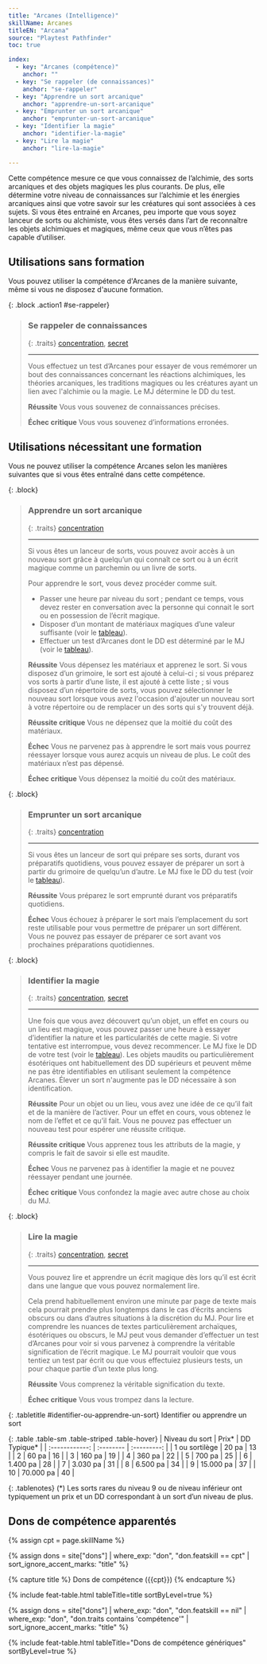 ```yaml
---
title: "Arcanes (Intelligence)"
skillName: Arcanes
titleEN: "Arcana"
source: "Playtest Pathfinder"
toc: true

index:
  - key: "Arcanes (compétence)"
    anchor: ""
  - key: "Se rappeler (de connaissances)"
    anchor: "se-rappeler"
  - key: "Apprendre un sort arcanique"
    anchor: "apprendre-un-sort-arcanique"
  - key: "Emprunter un sort arcanique"
    anchor: "emprunter-un-sort-arcanique"
  - key: "Identifier la magie"
    anchor: "identifier-la-magie"
  - key: "Lire la magie"
    anchor: "lire-la-magie"

---
```


Cette compétence mesure ce que vous connaissez de l’alchimie, des sorts arcaniques et des objets magiques les plus courants.
De plus, elle détermine votre niveau de connaissances sur l’alchimie et les énergies arcaniques ainsi que votre savoir sur les créatures qui sont associées à ces sujets.
Si vous êtes entrainé en Arcanes, peu importe que vous soyez lanceur de sorts ou alchimiste, vous êtes versés dans l’art de reconnaître les objets alchimiques et magiques, même ceux que vous n’êtes pas capable d’utiliser.

## Utilisations sans formation

Vous pouvez utiliser la compétence d'Arcanes de la manière suivante, même si vous ne disposez d'aucune formation.




{: .block .action1 #se-rappeler}
> ### Se rappeler de connaissances
> 
> {: .traits}
> [concentration](/traits/concentration.html), [secret](/traits/secret.html)
> 
> ---
> 
> Vous effectuez un test d’Arcanes pour essayer de vous remémorer un bout des connaissances concernant les réactions alchimiques, les théories arcaniques, les traditions magiques ou les créatures ayant un lien avec l'alchimie ou la magie. Le MJ détermine le DD du test.
>
> **Réussite** Vous vous souvenez de connaissances précises.
>
> **Échec critique** Vous vous souvenez d’informations erronées.




## Utilisations nécessitant une formation

Vous ne pouvez utiliser la compétence Arcanes selon les manières suivantes que si vous êtes entraîné dans cette compétence.

{: .block}
> ### Apprendre un sort arcanique
>
> {: .traits}
> [concentration](/traits/concentration.html)
> 
> ---
> 
> Si vous êtes un lanceur de sorts, vous pouvez avoir accès à un nouveau sort grâce à quelqu’un qui connaît ce sort ou à un écrit magique comme un parchemin ou un livre de sorts.
> 
> Pour apprendre le sort, vous devez procéder comme suit.  
> * Passer une heure par niveau du sort ; pendant ce temps, vous devez rester en conversation avec la personne qui connait le sort ou en possession de l’écrit magique.
> * Disposer d’un montant de matériaux magiques d’une valeur suffisante (voir le [tableau](#identifier-ou-apprendre-un-sort)).
> * Effectuer un test d’Arcanes dont le DD est déterminé par le MJ (voir le [tableau](#identifier-ou-apprendre-un-sort)).
>
> **Réussite** Vous dépensez les matériaux et apprenez le sort. Si vous disposez d’un grimoire, le sort est ajouté à celui-ci ; si vous préparez vos sorts à partir d’une liste, il est ajouté à cette liste ; si vous disposez d’un répertoire de sorts, vous pouvez sélectionner le nouveau sort lorsque vous avez l'occasion d'ajouter un nouveau sort à votre répertoire ou de remplacer un des sorts qui s'y trouvent déjà.
> 
> **Réussite critique** Vous ne dépensez que la moitié du coût des matériaux.
>
> **Échec** Vous ne parvenez pas à apprendre le sort mais vous pourrez réessayer lorsque vous aurez acquis un niveau de plus. Le coût des matériaux n’est pas dépensé.
>
> **Échec critique** Vous dépensez la moitié du coût des matériaux.




{: .block}
> ### Emprunter un sort arcanique
> 
> {: .traits}
> [concentration](/traits/concentration.html)
> 
> ---
>
> Si vous êtes un lanceur de sort qui prépare ses sorts, durant vos préparatifs quotidiens, vous pouvez essayer de préparer un sort à partir du grimoire de quelqu’un d’autre. Le MJ fixe le DD du test (voir le [tableau](#identifier-ou-apprendre-un-sort)).
>
> **Réussite** Vous préparez le sort emprunté durant vos préparatifs quotidiens.
>
> **Échec** Vous échouez à préparer le sort mais l’emplacement du sort reste utilisable pour vous permettre de préparer un sort différent. Vous ne pouvez pas essayer de préparer ce sort avant vos prochaines préparations quotidiennes.




{: .block}
> ### Identifier la magie
> 
> {: .traits}
> [concentration](/traits/concentration.html), [secret](/traits/secret.html)
>
> ---
>
> Une fois que vous avez découvert qu’un objet, un effet en cours ou un lieu est magique, vous pouvez passer une heure à essayer d’identifier la nature et les particularités de cette magie. 
> Si votre tentative est interrompue, vous devez recommencer. Le MJ fixe le DD de votre test (voir le [tableau](#identifier-ou-apprendre-un-sort)).
> Les objets maudits ou particulièrement ésotériques ont habituellement des DD supérieurs et peuvent même ne pas être identifiables en utilisant seulement la compétence Arcanes. Élever un sort n'augmente pas le DD nécessaire à son identification.
>
> **Réussite** Pour un objet ou un lieu, vous avez une idée de ce qu’il fait et de la manière de l’activer. Pour un effet en cours, vous obtenez le nom de l’effet et ce qu’il fait. Vous ne pouvez pas effectuer un nouveau test pour espérer une réussite critique.
>
> **Réussite critique** Vous apprenez tous les attributs de la magie, y compris le fait de savoir si elle est maudite.
>
> **Échec** Vous ne parvenez pas à identifier la magie et ne pouvez réessayer pendant une journée.
>
> **Échec critique** Vous confondez la magie avec autre chose au choix du MJ.




{: .block}
> ### Lire la magie
> 
> {: .traits}
> [concentration](/traits/concentration.html), [secret](/traits/secret.html)
>
> ---
> 
> Vous pouvez lire et apprendre un écrit magique dès lors qu’il est écrit dans une langue que vous pouvez normalement lire.
> 
> Cela prend habituellement environ une minute par page de texte mais cela pourrait prendre plus longtemps dans le cas d’écrits anciens obscurs ou dans d’autres situations à la discrétion du MJ.
> Pour lire et comprendre les nuances de textes particulièrement archaïques, ésotériques ou obscurs, le MJ peut vous demander d’effectuer un test d’Arcanes pour voir si vous parvenez à comprendre la véritable signification de l’écrit magique.
> Le MJ pourrait vouloir que vous tentiez un test par écrit ou que vous effectuiez plusieurs tests, un pour chaque partie d’un texte plus long.
>
> **Réussite** Vous comprenez la véritable signification du texte.
>
> **Échec critique** Vous vous trompez dans la lecture.





{: .tabletitle #identifier-ou-apprendre-un-sort}
Identifier ou apprendre un sort

{: .table .table-sm .table-striped .table-hover}
| Niveau du sort | Prix*     | DD Typique* |
| :------------: | :-------- | :---------: |
| 1 ou sortilège | 20 pa     | 13          |
| 2              | 60 pa     | 16          |
| 3              | 160 pa    | 19          |
| 4              | 360 pa    | 22          |
| 5              | 700 pa    | 25          |
| 6              | 1.400 pa  | 28          |
| 7              | 3.030 pa  | 31          |
| 8              | 6.500 pa  | 34          |
| 9              | 15.000 pa | 37          |
| 10             | 70.000 pa | 40          |

{: .tablenotes}
(*) Les sorts rares du niveau 9 ou de niveau inférieur ont typiquement un prix et un DD correspondant à un sort d’un niveau de plus.







## Dons de compétence apparentés

{% assign cpt = page.skillName %}

{% assign dons = site["dons"] | where_exp: "don", "don.featskill == cpt" | sort_ignore_accent_marks: "title" %}

{% capture title %}
Dons de compétence ({{cpt}})
{% endcapture %}

{% include feat-table.html tableTitle=title sortByLevel=true %}

{% assign dons = site["dons"] | where_exp: "don", "don.featskill == nil" | where_exp: "don", "don.traits contains 'compétence'" | sort_ignore_accent_marks: "title" %}

{% include feat-table.html tableTitle="Dons de compétence génériques" sortByLevel=true %}